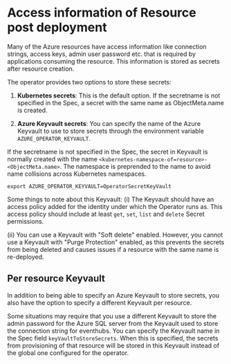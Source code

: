 # Access information of Resource post deployment

Many of the Azure resources have access information like connection strings, access keys, admin user password etc. that is required by applications consuming the resource. This information is stored as secrets after resource creation.

The operator provides two options to store these secrets:

1. **Kubernetes secrets**: This is the default option. If the secretname is not specified in the Spec, a secret with the same name as  ObjectMeta.name is created.

2. **Azure Keyvault secrets**: You can specify the name of the Azure Keyvault to use to store secrets through the environment variable `AZURE_OPERATOR_KEYVAULT`.

If the secretname is not specified in the Spec, the secret in Keyvault is normally created with the name `<kubernetes-namespace-of=resource>-<ObjectMeta.name>`. The namespace is preprended to the name to avoid name collisions across Kubernetes namespaces.


```
export AZURE_OPERATOR_KEYVAULT=OperatorSecretKeyVault
```

Some things to note about this Keyvault:
(i) The Keyvault should have an access policy added for the identity under which the Operator runs as. This access policy should include  at least `get`, `set`, `list` and `delete` Secret permissions.

(ii) You can use a Keyvault with "Soft delete" enabled. However, you cannot use a Keyvault with "Purge Protection" enabled, as this prevents the secrets from being deleted and causes issues if a resource with the same name is re-deployed.


## Per resource Keyvault

In addition to being able to specify an Azure Keyvault to store secrets, you also have the option to specify a different Keyvault per resource.

Some situations may require that you use a different Keyvault to store the admin password for the Azure SQL server from the Keyvault used to store the connection string for eventhubs. You can specify the Keyvault name in the Spec field  `keyVaultToStoreSecrets`. When this is specified, the secrets from provisioning of that resource will be stored in this Keyvault instead of the global one configured for the operator.